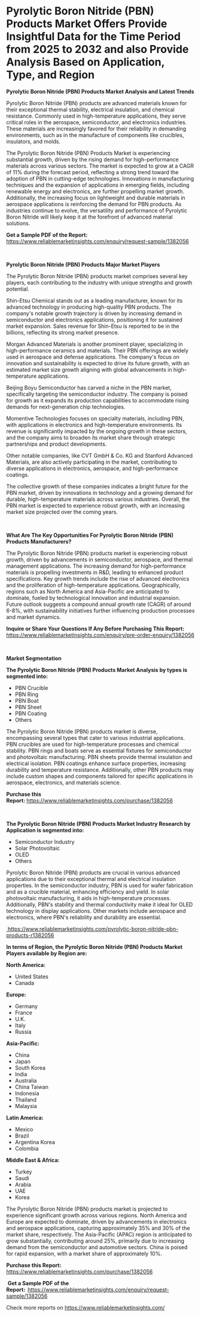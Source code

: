 <p><h1>Pyrolytic Boron Nitride (PBN) Products Market Offers Provide Insightful Data for the Time Period from 2025 to 2032 and also Provide Analysis Based on Application, Type, and Region</h1></p><p><strong>Pyrolytic Boron Nitride (PBN) Products Market Analysis and Latest Trends</strong></p>
<p><p>Pyrolytic Boron Nitride (PBN) products are advanced materials known for their exceptional thermal stability, electrical insulation, and chemical resistance. Commonly used in high-temperature applications, they serve critical roles in the aerospace, semiconductor, and electronics industries. These materials are increasingly favored for their reliability in demanding environments, such as in the manufacture of components like crucibles, insulators, and molds.</p><p>The Pyrolytic Boron Nitride (PBN) Products Market is experiencing substantial growth, driven by the rising demand for high-performance materials across various sectors. The market is expected to grow at a CAGR of 11% during the forecast period, reflecting a strong trend toward the adoption of PBN in cutting-edge technologies. Innovations in manufacturing techniques and the expansion of applications in emerging fields, including renewable energy and electronics, are further propelling market growth. Additionally, the increasing focus on lightweight and durable materials in aerospace applications is reinforcing the demand for PBN products. As industries continue to evolve, the versatility and performance of Pyrolytic Boron Nitride will likely keep it at the forefront of advanced material solutions.</p></p>
<p><strong>Get a Sample PDF of the Report:&nbsp;</strong> <a href="https://www.reliablemarketinsights.com/enquiry/request-sample/1382056?utm_campaign=2240&utm_medium=2&utm_source=Github&utm_content=ia&utm_term=11042025&utm_id=pyrolytic-boron-nitride-pbn-products">https://www.reliablemarketinsights.com/enquiry/request-sample/1382056</a></p>
<p>&nbsp;</p>
<p><strong>Pyrolytic Boron Nitride (PBN) Products Major Market Players</strong></p>
<p><p>The Pyrolytic Boron Nitride (PBN) products market comprises several key players, each contributing to the industry with unique strengths and growth potential. </p><p>Shin-Etsu Chemical stands out as a leading manufacturer, known for its advanced technology in producing high-quality PBN products. The company's notable growth trajectory is driven by increasing demand in semiconductor and electronics applications, positioning it for sustained market expansion. Sales revenue for Shin-Etsu is reported to be in the billions, reflecting its strong market presence.</p><p>Morgan Advanced Materials is another prominent player, specializing in high-performance ceramics and materials. Their PBN offerings are widely used in aerospace and defense applications. The company's focus on innovation and sustainability is expected to drive its future growth, with an estimated market size growth aligning with global advancements in high-temperature applications.</p><p>Beijing Boyu Semiconductor has carved a niche in the PBN market, specifically targeting the semiconductor industry. The company is poised for growth as it expands its production capabilities to accommodate rising demands for next-generation chip technologies.</p><p>Momentive Technologies focuses on specialty materials, including PBN, with applications in electronics and high-temperature environments. Its revenue is significantly impacted by the ongoing growth in these sectors, and the company aims to broaden its market share through strategic partnerships and product developments.</p><p>Other notable companies, like CVT GmbH & Co. KG and Stanford Advanced Materials, are also actively participating in the market, contributing to diverse applications in electronics, aerospace, and high-performance coatings.</p><p>The collective growth of these companies indicates a bright future for the PBN market, driven by innovations in technology and a growing demand for durable, high-temperature materials across various industries. Overall, the PBN market is expected to experience robust growth, with an increasing market size projected over the coming years.</p></p>
<p>&nbsp;</p>
<p><strong>What Are The Key Opportunities For Pyrolytic Boron Nitride (PBN) Products Manufacturers?</strong></p>
<p><p>The Pyrolytic Boron Nitride (PBN) products market is experiencing robust growth, driven by advancements in semiconductor, aerospace, and thermal management applications. The increasing demand for high-performance materials is propelling investments in R&D, leading to enhanced product specifications. Key growth trends include the rise of advanced electronics and the proliferation of high-temperature applications. Geographically, regions such as North America and Asia-Pacific are anticipated to dominate, fueled by technological innovation and industrial expansion. Future outlook suggests a compound annual growth rate (CAGR) of around 6-8%, with sustainability initiatives further influencing production processes and market dynamics.</p></p>
<p><strong>Inquire or Share Your Questions If Any Before Purchasing This Report:</strong> <a href="https://www.reliablemarketinsights.com/enquiry/pre-order-enquiry/1382056?utm_campaign=2240&utm_medium=2&utm_source=Github&utm_content=ia&utm_term=11042025&utm_id=pyrolytic-boron-nitride-pbn-products">https://www.reliablemarketinsights.com/enquiry/pre-order-enquiry/1382056</a></p>
<p>&nbsp;</p>
<p><strong>Market Segmentation</strong></p>
<p><strong>The Pyrolytic Boron Nitride (PBN) Products Market Analysis by types is segmented into:</strong></p>
<p><ul><li>PBN Crucible</li><li>PBN Ring</li><li>PBN Boat</li><li>PBN Sheet</li><li>PBN Coating</li><li>Others</li></ul></p>
<p><p>The Pyrolytic Boron Nitride (PBN) products market is diverse, encompassing several types that cater to various industrial applications. PBN crucibles are used for high-temperature processes and chemical stability. PBN rings and boats serve as essential fixtures for semiconductor and photovoltaic manufacturing. PBN sheets provide thermal insulation and electrical isolation. PBN coatings enhance surface properties, increasing durability and temperature resistance. Additionally, other PBN products may include custom shapes and components tailored for specific applications in aerospace, electronics, and materials science.</p></p>
<p><strong>Purchase this Report:&nbsp;</strong><a href="https://www.reliablemarketinsights.com/purchase/1382056?utm_campaign=2240&utm_medium=2&utm_source=Github&utm_content=ia&utm_term=11042025&utm_id=pyrolytic-boron-nitride-pbn-products">https://www.reliablemarketinsights.com/purchase/1382056</a></p>
<p>&nbsp;</p>
<p><strong>The Pyrolytic Boron Nitride (PBN) Products Market Industry Research by Application is segmented into:</strong></p>
<p><ul><li>Semiconductor Industry</li><li>Solar Photovoltaic</li><li>OLED</li><li>Others</li></ul></p>
<p><p>Pyrolytic Boron Nitride (PBN) products are crucial in various advanced applications due to their exceptional thermal and electrical insulation properties. In the semiconductor industry, PBN is used for wafer fabrication and as a crucible material, enhancing efficiency and yield. In solar photovoltaic manufacturing, it aids in high-temperature processes. Additionally, PBN's stability and thermal conductivity make it ideal for OLED technology in display applications. Other markets include aerospace and electronics, where PBN's reliability and durability are essential.</p></p>
<p><a href="https://www.reliablemarketinsights.com/pyrolytic-boron-nitride-pbn-products-r1382056?utm_campaign=2240&utm_medium=2&utm_source=Github&utm_content=ia&utm_term=11042025&utm_id=pyrolytic-boron-nitride-pbn-products">&nbsp;https://www.reliablemarketinsights.com/pyrolytic-boron-nitride-pbn-products-r1382056</a></p>
<p><strong>In terms of Region, the Pyrolytic Boron Nitride (PBN) Products Market Players available by Region are:</strong></p>
<p>
    <p> <strong> North America: </strong>
        <ul>
            <li>United States</li>
            <li>Canada</li>
        </ul>
        </p> 
    <p> <strong> Europe: </strong>
        <ul>
            <li>Germany</li>
            <li>France</li>
            <li>U.K.</li>
            <li>Italy</li>
            <li>Russia</li>
        </ul>
        </p> 
    <p> <strong> Asia-Pacific: </strong>
        <ul>
            <li>China</li>
            <li>Japan</li>
            <li>South Korea</li>
            <li>India</li>
            <li>Australia</li>
            <li>China Taiwan</li>
            <li>Indonesia</li>
            <li>Thailand</li>
            <li>Malaysia</li>
        </ul>
        </p> 
    <p> <strong> Latin America: </strong>
        <ul>
            <li>Mexico</li>
            <li>Brazil</li>
            <li>Argentina Korea</li>
            <li>Colombia</li>
        </ul>
        </p> 
    <p> <strong> Middle East & Africa: </strong>
        <ul>
            <li>Turkey</li>
            <li>Saudi</li>
            <li>Arabia</li>
            <li>UAE</li>
            <li>Korea</li>
        </ul>
    </p>
    </p>
<p><p>The Pyrolytic Boron Nitride (PBN) products market is projected to experience significant growth across various regions. North America and Europe are expected to dominate, driven by advancements in electronics and aerospace applications, capturing approximately 35% and 30% of the market share, respectively. The Asia-Pacific (APAC) region is anticipated to grow substantially, contributing around 25%, primarily due to increasing demand from the semiconductor and automotive sectors. China is poised for rapid expansion, with a market share of approximately 10%.</p></p>
<p><strong>Purchase this Report: </strong><a href="https://www.reliablemarketinsights.com/purchase/1382056?utm_campaign=2240&utm_medium=2&utm_source=Github&utm_content=ia&utm_term=11042025&utm_id=pyrolytic-boron-nitride-pbn-products">https://www.reliablemarketinsights.com/purchase/1382056</a></p>
<p>&nbsp;<strong>Get a Sample PDF of the Report:&nbsp;&nbsp;</strong><a href="https://www.reliablemarketinsights.com/enquiry/request-sample/1382056?utm_campaign=2240&utm_medium=2&utm_source=Github&utm_content=ia&utm_term=11042025&utm_id=pyrolytic-boron-nitride-pbn-products">https://www.reliablemarketinsights.com/enquiry/request-sample/1382056</a></p>
<p><strong></strong></p>
<p>Check more reports on <a href="https://www.reliablemarketinsights.com/?utm_campaign=2240&utm_medium=2&utm_source=Github&utm_content=ia&utm_term=11042025&utm_id=pyrolytic-boron-nitride-pbn-products">https://www.reliablemarketinsights.com/</a></p>
